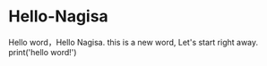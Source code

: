 # Hello-Nagisa
Hello word，Hello Nagisa. this is a new word, Let's start right away.
print('hello word!')
